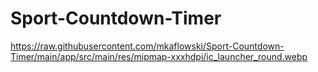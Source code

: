 # Sport-Countdown-Timer

https://raw.githubusercontent.com/mkaflowski/Sport-Countdown-Timer/main/app/src/main/res/mipmap-xxxhdpi/ic_launcher_round.webp

